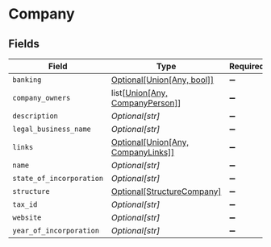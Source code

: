# Company


## Fields

| Field                                                                          | Type                                                                           | Required                                                                       | Description                                                                    |
| ------------------------------------------------------------------------------ | ------------------------------------------------------------------------------ | ------------------------------------------------------------------------------ | ------------------------------------------------------------------------------ |
| `banking`                                                                      | [Optional[Union[Any, bool]]](../../models/shared/companybanking.md)            | :heavy_minus_sign:                                                             | N/A                                                                            |
| `company_owners`                                                               | list[[Union[Any, CompanyPerson]](../../models/shared/companycompanyowners.md)] | :heavy_minus_sign:                                                             | N/A                                                                            |
| `description`                                                                  | *Optional[str]*                                                                | :heavy_minus_sign:                                                             | N/A                                                                            |
| `legal_business_name`                                                          | *Optional[str]*                                                                | :heavy_minus_sign:                                                             | N/A                                                                            |
| `links`                                                                        | [Optional[Union[Any, CompanyLinks]]](../../models/shared/companylinks1.md)     | :heavy_minus_sign:                                                             | N/A                                                                            |
| `name`                                                                         | *Optional[str]*                                                                | :heavy_minus_sign:                                                             | N/A                                                                            |
| `state_of_incorporation`                                                       | *Optional[str]*                                                                | :heavy_minus_sign:                                                             | N/A                                                                            |
| `structure`                                                                    | [Optional[StructureCompany]](../../models/shared/structurecompany.md)          | :heavy_minus_sign:                                                             | N/A                                                                            |
| `tax_id`                                                                       | *Optional[str]*                                                                | :heavy_minus_sign:                                                             | N/A                                                                            |
| `website`                                                                      | *Optional[str]*                                                                | :heavy_minus_sign:                                                             | N/A                                                                            |
| `year_of_incorporation`                                                        | *Optional[str]*                                                                | :heavy_minus_sign:                                                             | N/A                                                                            |
